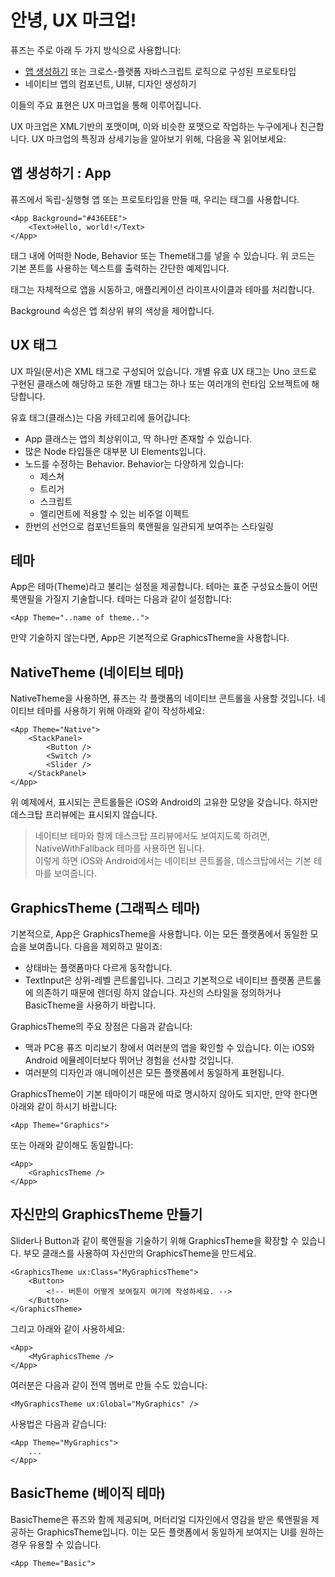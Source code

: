 # 안녕, UX 마크업!

퓨즈는 주로 아래 두 가지 방식으로 사용합니다:
- [앱 생성하기](#앱-생성하기--app) 또는 크로스-플랫폼 자바스크립트 로직으로 구성된 프로토타입
- 네이티브 앱의 컴포넌트, UI뷰, 디자인 생성하기

이들의 주요 표현은 UX 마크업을 통해 이루어집니다.

UX 마크업은 XML기반의 포맷이며, 이와 비슷한 포맷으로 작업하는 누구에게나 친근합니다.
UX 마크업의 특징과 상세기능을 알아보기 위해, 다음을 꼭 읽어보세요:

## 앱 생성하기 : App
퓨즈에서 독립-실행형 앱 또는 프로토타입을 만들 때, 우리는 <App>태그를 사용합니다.

```
<App Background="#436EEE">
    <Text>Hello, world!</Text>
</App>
```

<App>태그 내에 어떠한 Node, Behavior 또는 Theme태그를 넣을 수 있습니다. 위 코드는 기본 폰트를 사용하는 텍스트를 출력하는 간단한 예제입니다.

<App>태그는 자체적으로 앱을 시동하고, 애플리케이션 라이프사이클과 테마를 처리합니다.

Background 속성은 앱 최상위 뷰의 색상을 제어합니다.

## UX 태그

UX 파일(문서)은 XML 태그로 구성되어 있습니다. 개별 유효 UX 태그는 Uno 코드로 구현된 클래스에 해당하고 또한 개별 태그는 하나 또는 여러개의 런타임 오브젝트에 해당합니다.

유효 태그(클래스)는 다음 카테고리에 들어갑니다:
- App 클래스는 앱의 최상위이고, 딱 하나만 존재할 수 있습니다.
- 많은 Node 타입들은 대부분 UI Elements입니다.
- 노드를 수정하는 Behavior. Behavior는 다양하게 있습니다:
  - 제스쳐
  - 트리거
  - 스크립트
  - 엘리먼트에 적용할 수 있는 비주얼 이펙트
- 한번의 선언으로 컴포넌트들의 룩앤필을 일관되게 보여주는 스타일링

## 테마

App은 테마(Theme)라고 불리는 설정을 제공합니다. 테마는 표준 구성요소들이 어떤 룩앤필을 가질지 기술합니다. 테마는 다음과 같이 설정합니다:

```
<App Theme="..name of theme..">
```

만약 기술하지 않는다면, App은 기본적으로 GraphicsTheme을 사용합니다.

## NativeTheme (네이티브 테마)

NativeTheme을 사용하면, 퓨즈는 각 플랫폼의 네이티브 콘트롤을 사용할 것입니다. 네이티브 테마를 사용하기 위해 아래와 같이 작성하세요:

```
<App Theme="Native">
    <StackPanel>
        <Button />
        <Switch />
        <Slider />
    </StackPanel>
</App>
```

위 예제에서, 표시되는 콘트롤들은 iOS와 Android의 고유한 모양을 갖습니다. 하지만 데스크탑 프리뷰에는 표시되지 않습니다.

> 네이티브 테마와 함께 데스크탑 프리뷰에서도 보여지도록 하려면, NativeWithFallback 테마를 사용하면 됩니다.<br/>
이렇게 하면 iOS와 Android에서는 네이티브 콘트롤을, 데스크탑에서는 기본 테마를 보여줍니다.

## GraphicsTheme (그래픽스 테마)

기본적으로, App은 GraphicsTheme을 사용합니다. 이는 모든 플랫폼에서 동일한 모습을 보여줍니다. 다음을 제외하고 말이죠:
- 상태바는 플랫폼마다 다르게 동작합니다.
- TextInput은 상위-레벨 콘트롤입니다. 그리고 기본적으로 네이티브 플랫폼 콘트롤에 의존하기 때문에 렌더링 하지 않습니다. 자신의 스타일을 정의하거나 BasicTheme을 사용하기 바랍니다.

GraphicsTheme의 주요 장점은 다음과 같습니다:
- 맥과 PC용 퓨즈 미리보기 창에서 여러분의 앱을 확인할 수 있습니다. 이는 iOS와 Android 에뮬레이터보다 뛰어난 경험을 선사할 것입니다.
- 여러분의 디자인과 애니메이션은 모든 플랫폼에서 동일하게 표현됩니다.

GraphicsTheme이 기본 테마이기 때문에 따로 명시하지 않아도 되지만, 만약 한다면 아래와 같이 하시기 바랍니다:

```
<App Theme="Graphics">
```

또는 아래와 같이해도 동일합니다:

```
<App>
    <GraphicsTheme />
</App>
```

## 자신만의 GraphicsTheme 만들기
Slider나 Button과 같이 룩앤필을 기술하기 위해 GraphicsTheme을 확장할 수 있습니다.
부모 클래스를 사용하여 자신만의 GraphicsTheme을 만드세요.

```
<GraphicsTheme ux:Class="MyGraphicsTheme">
    <Button>
        <!-- 버튼이 어떻게 보여질지 여기에 작성하세요. -->
    </Button>
</GraphicsTheme>
```

그리고 아래와 같이 사용하세요:

```
<App>
    <MyGraphicsTheme />
</App>
```

여러분은 다음과 같이 전역 멤버로 만들 수도 있습니다:

```
<MyGraphicsTheme ux:Global="MyGraphics" />
```

사용법은 다음과 같습니다:

```
<App Theme="MyGraphics">
    ...
</App>
```

## BasicTheme (베이직 테마)

BasicTheme은 퓨즈와 함께 제공되며, 머터리얼 디자인에서 영감을 받은 룩앤필을 제공하는 GraphicsTheme입니다. 이는 모든 플랫폼에서 동일하게 보여지는 UI를 원하는 경우 유용할 수 있습니다.

```
<App Theme="Basic">
```